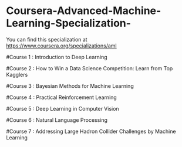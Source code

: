 # Coursera-Advanced-Machine-Learning-Specialization-
You can find this specialization at https://www.coursera.org/specializations/aml


#Course 1 : Introduction to Deep Learning

#Course 2 : How to Win a Data Science Competition: Learn from Top Kagglers

#Course 3 : Bayesian Methods for Machine Learning

#Course 4 : Practical Reinforcement Learning

#Course 5 : Deep Learning in Computer Vision

#Course 6 : Natural Language Processing

#Course 7 : Addressing Large Hadron Collider Challenges by Machine Learning
